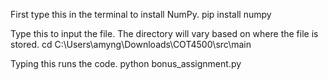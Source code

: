 First type this in the terminal to install NumPy. pip install numpy

Type this to input the file. The directory will vary based on where the file is stored. cd C:\Users\amyng\Downloads\COT4500\src\main

Typing this runs the code. python bonus_assignment.py

